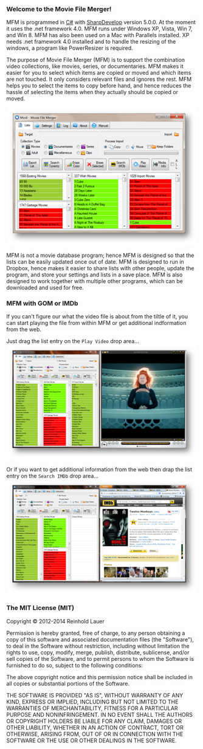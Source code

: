 ### Welcome to the Movie File Merger!
MFM is programmed in [C#](http://www.c-sharpcorner.com/) with [SharpDevelop](http://www.icsharpcode.net/OpenSource/SD/Default.aspx) version 5.0.0.  At the moment it uses the .net framework 4.0.  MFM runs under Windows XP, Vista, Win 7, and Win 8.  MFM has also been used on a Mac with Parallels installed. 
XP needs .net framework 4.0 installed and to handle the resizing of the windows, a program like PowerResizer is required.

The purpose of Movie File Merger (MFM) is to support the combination video collections, like movies, series, or documentaries.
MFM makes it easier for you to select which items are copied or moved and which items are not touched.  It only considers relevant
files and ignores the rest.
MFM helps you to select the items to copy before hand, and hence reduces the hassle of selecting the items when they actually
should be copied or moved.

![MFM](https://raw.githubusercontent.com/Modi777/Movie-File-Merger/master/Manuals/MFM.jpg)
 
MFM is not a movie database program; hence MFM is designed so that the lists can be easily updated once out of date.  MFM is
designed to run in Dropbox, hence makes it easier to share lists with other people, update the program, and store your settings
and lists in a save place.  MFM is also designed to work together with multiple other programs, which can be downloaded and used
for free.

### MFM with GOM or IMDb

If you can't figure our what the video file is about from the tiltle of it, you can start playing the file from within MFM or get additional indformation from the web.

Just drag the list entry on the `Play Video` drop area...
![MFM_GOM](https://raw.githubusercontent.com/Modi777/Movie-File-Merger/master/Manuals/MFM_GOM.jpg)

Or if you want to get additional information from the web then drap the list entry on the `Search IMDb` drop area...
![MFM_IMDB](https://raw.githubusercontent.com/Modi777/Movie-File-Merger/master/Manuals/MFM_IMDb.jpg)

### The MIT License (MIT)

Copyright :copyright: 2012-2014 Reinhold Lauer

Permission is hereby granted, free of charge, to any person obtaining a copy
of this software and associated documentation files (the "Software"), to deal
in the Software without restriction, including without limitation the rights
to use, copy, modify, merge, publish, distribute, sublicense, and/or sell
copies of the Software, and to permit persons to whom the Software is
furnished to do so, subject to the following conditions:

The above copyright notice and this permission notice shall be included in all
copies or substantial portions of the Software.

THE SOFTWARE IS PROVIDED "AS IS", WITHOUT WARRANTY OF ANY KIND, EXPRESS OR
IMPLIED, INCLUDING BUT NOT LIMITED TO THE WARRANTIES OF MERCHANTABILITY,
FITNESS FOR A PARTICULAR PURPOSE AND NONINFRINGEMENT. IN NO EVENT SHALL THE
AUTHORS OR COPYRIGHT HOLDERS BE LIABLE FOR ANY CLAIM, DAMAGES OR OTHER
LIABILITY, WHETHER IN AN ACTION OF CONTRACT, TORT OR OTHERWISE, ARISING FROM,
OUT OF OR IN CONNECTION WITH THE SOFTWARE OR THE USE OR OTHER DEALINGS IN THE
SOFTWARE.

